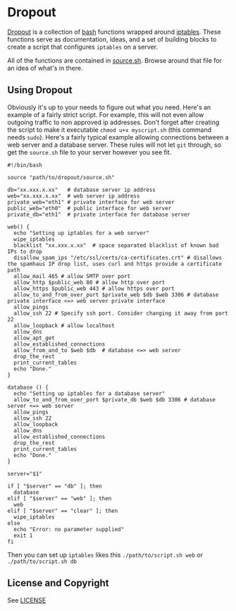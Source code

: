 Dropout
=======
[Dropout](https://github.com/chrishalebarnes/dropout) is a collection of [bash](https://en.wikipedia.org/wiki/Bash_%28Unix_shell%29) functions wrapped around [iptables](https://en.wikipedia.org/wiki/Iptables). These functions serve as documentation, ideas, and a set of building blocks to create a script that configures `iptables` on a server.

All of the functions are contained in [source.sh](https://github.com/chrishalebarnes/dropout/blob/master/source.sh). Browse around that file for an idea of what's in there.

## Using Dropout
Obviously it's up to your needs to figure out what you need. Here's an example of a fairly strict script. For example, this will not even allow outgoing traffic to non approved ip addresses. Don't forget after creating the script to make it executable `chmod u+x myscript.sh` (this command needs `sudo`). Here's a fairly typical example allowing connections between a web server and a database server. These rules will not let `git` through, so get the `source.sh` file to your server however you see fit.

```
#!/bin/bash

source "path/to/dropout/source.sh"

db="xx.xxx.x.xx"   # database server ip address
web="xx.xxx.x.xx"  # web server ip address
private_web="eth1" # private interface for web server
public_web="eth0"  # public interface for web server
private_db="eth1"  # private interface for database server

web() {
  echo "Setting up iptables for a web server"
  wipe_iptables
  blacklist "xx.xxx.x.xx"  # space separated blacklist of known bad IPs to drop
  disallow_spam_ips "/etc/ssl/certs/ca-certificates.crt" # disallows the spamhaus IP drop list, uses curl and https provide a certificate path
  allow_mail 465 # allow SMTP over port
  allow_http $public_web 80 # allow http over port
  allow_https $public_web 443 # allow https over port
  allow_to_and_from_over_port $private_web $db $web 3306 # database private interface <=> web server private interface
  allow_pings
  allow_ssh 22 # Specify ssh port. Consider changing it away from port 22
  allow_loopback # allow localhost
  allow_dns
  allow_apt_get
  allow_established_connections
  allow_from_and_to $web $db  # database <=> web server
  drop_the_rest
  print_current_tables
  echo "Done."
}

database () {
  echo "Setting up iptables for a database server"
  allow_to_and_from_over_port $private_db $web $db 3306 # database server <=> web server
  allow_pings
  allow_ssh 22
  allow_loopback
  allow_dns
  allow_established_connections
  drop_the_rest
  print_current_tables
  echo "Done."
}

server="$1"

if [ "$server" == "db" ]; then
  database
elif [ "$server" == "web" ]; then
  web
elif [ "$server" == "clear" ]; then
  wipe_iptables
else
  echo "Error: no parameter supplied"
  exit 1
fi
```

Then you can set up `iptables` likes this `./path/to/script.sh web` or `./path/to/script.sh db`


## License and Copyright

See [LICENSE](https://github.com/chrishalebarnes/dropout/blob/master/LICENSE)
